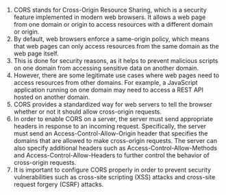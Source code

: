 1. CORS stands for Cross-Origin Resource Sharing, which is a security feature implemented in modern web browsers. It allows a web page from one domain or origin to access resources with a different domain or origin.
2. By default, web browsers enforce a same-origin policy, which means that web pages can only access resources from the same domain as the web page itself. 
3. This is done for security reasons, as it helps to prevent malicious scripts on one domain from accessing sensitive data on another domain.
4. However, there are some legitimate use cases where web pages need to access resources from other domains. For example, a JavaScript application running on one domain may need to access a REST API hosted on another domain.
5. CORS provides a standardized way for web servers to tell the browser whether or not it should allow cross-origin requests.
6. In order to enable CORS on a server, the server must send appropriate headers in response to an incoming request. Specifically, the server must send an Access-Control-Allow-Origin header that specifies the domains that are allowed to make cross-origin requests. The server can also specify additional headers such as Access-Control-Allow-Methods and Access-Control-Allow-Headers to further control the behavior of cross-origin requests.
7. It is important to configure CORS properly in order to prevent security vulnerabilities such as cross-site scripting (XSS) attacks and cross-site request forgery (CSRF) attacks.
